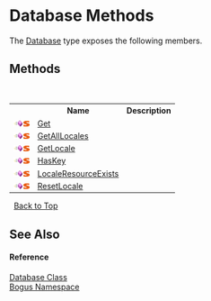 # Database Methods
 

The <a href="T_Bogus_Database">Database</a> type exposes the following members.


## Methods
&nbsp;<table><tr><th></th><th>Name</th><th>Description</th></tr><tr><td>![Public method](media/pubmethod.gif "Public method")![Static member](media/static.gif "Static member")</td><td><a href="M_Bogus_Database_Get">Get</a></td><td /></tr><tr><td>![Public method](media/pubmethod.gif "Public method")![Static member](media/static.gif "Static member")</td><td><a href="M_Bogus_Database_GetAllLocales">GetAllLocales</a></td><td /></tr><tr><td>![Public method](media/pubmethod.gif "Public method")![Static member](media/static.gif "Static member")</td><td><a href="M_Bogus_Database_GetLocale">GetLocale</a></td><td /></tr><tr><td>![Public method](media/pubmethod.gif "Public method")![Static member](media/static.gif "Static member")</td><td><a href="M_Bogus_Database_HasKey">HasKey</a></td><td /></tr><tr><td>![Public method](media/pubmethod.gif "Public method")![Static member](media/static.gif "Static member")</td><td><a href="M_Bogus_Database_LocaleResourceExists">LocaleResourceExists</a></td><td /></tr><tr><td>![Public method](media/pubmethod.gif "Public method")![Static member](media/static.gif "Static member")</td><td><a href="M_Bogus_Database_ResetLocale">ResetLocale</a></td><td /></tr></table>&nbsp;
<a href="#database-methods">Back to Top</a>

## See Also


#### Reference
<a href="T_Bogus_Database">Database Class</a><br /><a href="N_Bogus">Bogus Namespace</a><br />